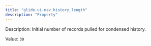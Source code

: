 ```yaml
---
title: "glide.ui.nav.history_length"
description: "Property"
---
```


Description: Initial number of records pulled for condensed history.

Value: `30`